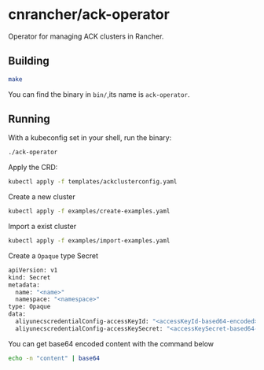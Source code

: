 # cnrancher/ack-operator

Operator for managing ACK clusters in Rancher.

## Building

```sh
make
```
You can find the binary in `bin/`,its name is `ack-operator`.

## Running

With a kubeconfig set in your shell, run the binary:

```sh
./ack-operator
```

Apply the CRD:

```sh
kubectl apply -f templates/ackclusterconfig.yaml
```

Create a new cluster

```sh
kubectl apply -f examples/create-examples.yaml
```

Import a exist cluster

```sh
kubectl apply -f examples/import-examples.yaml
```

Create a `Opaque` type Secret

```sh
apiVersion: v1
kind: Secret
metadata:
  name: "<name>"
  namespace: "<namespace>"
type: Opaque
data:
  aliyunecscredentialConfig-accessKeyId: "<accessKeyId-based64-encoded>"
  aliyunecscredentialConfig-accessKeySecret: "<accessKeySecret-based64-encoded>"
```

You can get base64 encoded content with the command below
```sh
echo -n "content" | base64
```